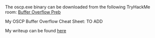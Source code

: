 The oscp.exe binary can be downloaded from the following TryHackMe room: [Buffer Overflow Preb](https://tryhackme.com/room/bufferoverflowprep)

My OSCP Buffer Overflow Cheat Sheet: TO ADD

My writeup can be found [here](https://nop-blog.tech/tryhackme/bof-prep/)
